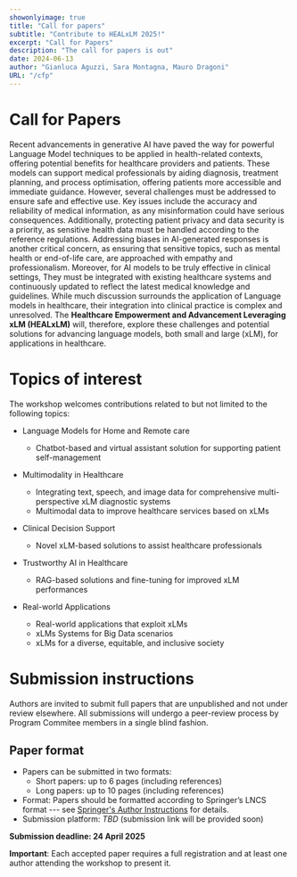 ```yaml
---
showonlyimage: true
title: "Call for papers"
subtitle: "Contribute to HEALxLM 2025!"
excerpt: "Call for Papers"
description: "The call for papers is out"
date: 2024-06-13
author: "Gianluca Aguzzi, Sara Montagna, Mauro Dragoni"
URL: "/cfp"
---
```


# Call for Papers
Recent advancements in generative AI have paved the way for powerful Language Model techniques to be applied in
health-related contexts, offering potential benefits for healthcare providers and patients. These models can support
medical professionals by aiding diagnosis, treatment planning, and process optimisation, offering patients more
accessible and immediate guidance. However, several challenges must be addressed to ensure safe and effective
use. Key issues include the accuracy and reliability of medical information, as any misinformation could have serious
consequences. Additionally, protecting patient privacy and data security is a priority, as sensitive health data must
be handled according to the reference regulations. Addressing biases in AI-generated responses is another critical
concern, as ensuring that sensitive topics, such as mental health or end-of-life care, are approached with empathy
and professionalism. Moreover, for AI models to be truly effective in clinical settings, They must be integrated
with existing healthcare systems and continuously updated to reflect the latest medical knowledge and guidelines.
While much discussion surrounds the application of Language models in healthcare, their integration into clinical
practice is complex and unresolved. The **Healthcare Empowerment and Advancement Leveraging xLM (HEALxLM)**  will, therefore, explore these challenges and potential solutions
for advancing language models, both small and large (xLM), for applications in healthcare.

# Topics of interest

The workshop welcomes contributions related to but not limited to the following topics:

- Language Models for Home and Remote care
    - Chatbot-based and virtual assistant solution for supporting patient self-management

- Multimodality in Healthcare
    - Integrating text, speech, and image data for comprehensive multi-perspective xLM diagnostic systems
    - Multimodal data to improve healthcare services based on xLMs

- Clinical Decision Support
    - Novel xLM-based solutions to assist healthcare professionals

- Trustworthy AI in Healthcare
    - RAG-based solutions and fine-tuning for improved xLM performances

- Real-world Applications
    - Real-world applications that exploit xLMs
    - xLMs Systems for Big Data scenarios
    - xLMs for a diverse, equitable, and inclusive society



# Submission instructions
Authors are invited to submit full papers that are unpublished and not under review elsewhere. 
All submissions will undergo a peer-review process by Program Commitee members in a single blind fashion.

## Paper format

* Papers can be submitted in two formats:
    * Short papers: up to 6 pages (including references)
    * Long papers: up to 10 pages (including references)
* Format: Papers should be formatted according to Springer’s LNCS format --- see [Springer's Author Instructions](https://www.springer.com/gp/computer-science/lncs/conference-proceedings-guidelines) for details.
* Submission platform: *TBD* (submission link will be provided soon)

**Submission deadline: 24 April 2025**

**Important**: Each accepted paper requires a full registration and at least one author attending the workshop to present it.

<!--
Authors are invited to submit full papers that are unpublished and not under review elsewhere. 
All submissions will undergo a peer-review process by Program Commitee members in a single blind fashion.

All accepted papers will be published as part of the PerCom satellite events proceedings. Proceedings will be published by the IEEE and available online through IEEE Digital Library. 

**Submission deadline: ~~November 17th 2024~~ <span class="red">December 1st, 2024</span>**

<div class="newsbox yellow"> To facilitate the workshop organization and the review process, we invite contributors to submit their abstract by <div><b>November 24th, 2024</b></div> </div>

**Important**: each accepted paper requires a full PerCom registration and at least one author attending the workshop to present it (no registration is available for workshops only)

### Paper format

* Workshop papers are to be no more than 6 pages (overall, i.e. including references)
* FORMAT: [IEEE template](https://www.ieee.org/conferences/publishing/templates.html), 10 pt, 2-column format (same template as the main conference)
* Papers can be submitted via EasyChair at the following link [submission link](https://easychair.org/my/conference?conf=percom2025). Once in, please select "Workshop on Digital Twins Ecosystems and Applications" before filling your paper's data.

-->
